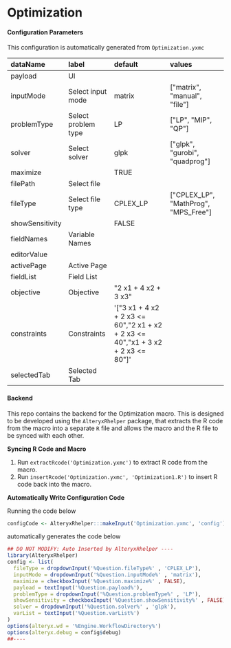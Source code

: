 # Optimization




#### Configuration Parameters

This configuration is automatically generated from `Optimization.yxmc`


|dataName        |label               |default                                                                          |values                               |
|:---------------|:-------------------|:--------------------------------------------------------------------------------|:------------------------------------|
|payload         |UI                  |                                                                                 |                                     |
|inputMode       |Select input mode   |matrix                                                                           |["matrix", "manual", "file"]         |
|problemType     |Select problem type |LP                                                                               |["LP", "MIP", "QP"]                  |
|solver          |Select solver       |glpk                                                                             |["glpk", "gurobi", "quadprog"]       |
|maximize        |                    |TRUE                                                                             |                                     |
|filePath        |Select file         |                                                                                 |                                     |
|fileType        |Select file type    |CPLEX_LP                                                                         |["CPLEX_LP", "MathProg", "MPS_Free"] |
|showSensitivity |                    |FALSE                                                                            |                                     |
|fieldNames      |Variable Names      |                                                                                 |                                     |
|editorValue     |                    |                                                                                 |                                     |
|activePage      |Active Page         |                                                                                 |                                     |
|fieldList       |Field List          |                                                                                 |                                     |
|objective       |Objective           |"2 x1 + 4 x2 + 3 x3"                                                             |                                     |
|constraints     |Constraints         |'["3 x1 + 4 x2 + 2 x3 <= 60","2 x1 + x2 + 2 x3 <= 40","x1 + 3 x2 + 2 x3 <= 80"]' |                                     |
|selectedTab     |Selected Tab        |                                                                                 |                                     |


#### Backend

This repo contains the backend for the Optimization macro. This is designed to be developed using the `AlteryxRhelper` package, that extracts the R code from the macro into a separate `R` file and allows the macro and the R file to be synced with each other.

__Syncing R Code and Macro__

1. Run `extractRcode('Optimization.yxmc')` to extract R code from the macro.
2. Run `insertRcode('Optimization.yxmc', 'Optimization1.R')` to insert R code back into the macro.


__Automatically Write Configuration Code__

Running the code below



```r
configCode <- AlteryxRhelper:::makeInput('Optimization.yxmc', 'config')
```

automatically generates the code below

```r
## DO NOT MODIFY: Auto Inserted by AlteryxRhelper ----
library(AlteryxRhelper)
config <- list(
  fileType = dropdownInput('%Question.fileType%' , 'CPLEX_LP'),
  inputMode = dropdownInput('%Question.inputMode%' , 'matrix'),
  maximize = checkboxInput('%Question.maximize%' , FALSE),
  payload = textInput('%Question.payload%'),
  problemType = dropdownInput('%Question.problemType%' , 'LP'),
  showSensitivity = checkboxInput('%Question.showSensitivity%' , FALSE),
  solver = dropdownInput('%Question.solver%' , 'glpk'),
  varList = textInput('%Question.varList%')
)
options(alteryx.wd = '%Engine.WorkflowDirectory%')
options(alteryx.debug = config$debug)
##----
```
